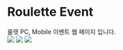 # Roulette Event
룰렛 PC, Mobile 이벤트 웹 페이지 입니다.</br>
<img src="https://img.shields.io/badge/HTML5-e34f26?style=flat&logo=html5&logoColor=fff"/>
<img src="https://img.shields.io/badge/CSS3-green?style=flat&logo=css3&logoColor=fff"/>
<img src="https://img.shields.io/badge/jQuery-0769AD?style=flat&logo=jquery&logoColor=fff"/>
